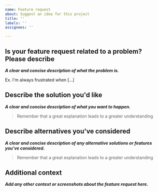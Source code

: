 ```yaml
---
name: Feature request
about: Suggest an idea for this project
title: ''
labels: ''
assignees: ''

---
```


## Is your feature request related to a problem? Please describe

***A clear and concise description of what the problem is.*** 

Ex. I'm always frustrated when [...]

## Describe the solution you'd like

***A clear and concise description of what you want to happen.***

> Remember that a great explanation leads to a greater understanding

## Describe alternatives you've considered

***A clear and concise description of any alternative solutions or features you've considered.***

> Remember that a great explanation leads to a greater understanding

## Additional context

***Add any other context or screenshots about the feature request here.***
